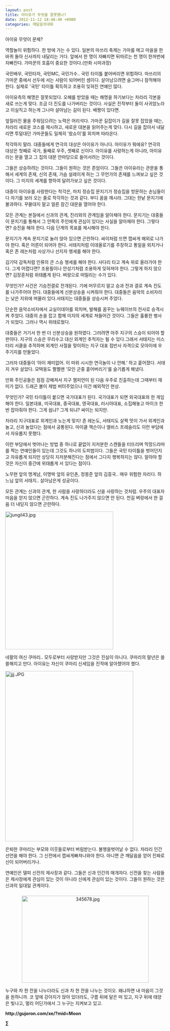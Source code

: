 ```yaml
---
layout: post
title: 아이유가 무엇을 잘못했나?
date: 2012-11-12 18:48:40 +0900
categories: 깨달음의대화
---
```

 아이유 무엇이 문제? 

 역할놀이 위험하다. 한 방에 가는 수 있다. 일본의 마쓰리 축제는 가마를 메고 마을을 한 바퀴 돌아 신사까지 내달리는 거다. 앞에서 한 명이 자빠지면 뒤따르는 천 명이 한꺼번에 자빠진다. 가마꾼의 호흡이 중요한 것이다.(만화 시마과장) 

 국민배우, 국민타자, 국민MC, 국민가수.. 국민 타이틀 붙어버리면 위험하다. 마쓰리의 가마꾼 중에서 선두에 서는 사람이 되어버린 셈이다. 살아남으려면 슬그머니 잠적해야 한다. 실제로 '국민' 타이틀 획득하고 조용히 잊혀진 연예인 많다. 

 아이유측의 해명은 잘못되었다. 오해를 받았을 때는 해명을 하기보다는 차라리 각본을 새로 쓰는게 맞다. 조금 더 진도를 나가버리는 것이다. 사실은 진작부터 둘이 사귀었노라고 이실직고 하는게 그나마 살아남는 길이 된다. 배짱이 있다면. 

 엎질러진 물을 주워담으려는 노력은 어리석다. 가마꾼 길잡이가 길을 잘못 잡았을 때는, 차라리 새로운 코스를 제시하고, 새로운 대본을 읽어주는게 맞다. 다시 길을 잡아서 내달리면 투덜대던 가마꾼들도 일제히 ‘왔쇼이’를 외치며 따라온다. 



착각하지 말라. 대중들에게 연극의 대상은 아이유가 아니다. 아이유가 뭐에유? 연극의 대상은 첫째로 국가, 둘째로 우주, 셋째로 신이다. 아이유를 사랑하는게 아니라, 아이유라는 문을 열고 그 집의 대문 안마당으로 들어서려는 것이다.



그들은 상승하려는 것이다. 그들이 원하는 것은 존엄이다. 그들은 아이유라는 관문을 통해서 세계의 존재, 신의 존재, 가슴 설레이게 하는 그 무언가의 존재를 느껴보고 싶은 것이다. 그 미지의 세계를 향하여 달려가보고 싶은 것이다. 

 대중이 아이유를 사랑한다는 착각은, 마치 정승집 문지기가 정승집을 방문하는 손님들이 다 자기를 보러 오는 줄로 착각하는 것과 같다. 부디 꿈을 깨시라. 그대는 한낱 문지기에 불과하다. 꾸물대지 말고 얼른 잠긴 대문을 열어야 한다. 

 모든 관계는 본질에서 신과의 관계, 진리와의 관계임을 알아채야 한다. 문지기는 대중들이 문지기를 통해서 그 안쪽의 주인에게 관심이 있다는 사실을 알아채야 한다. 그렇다면? 승진을 해야 한다. 다음 단계의 목표를 제시해야 한다. 



문지기가 계속 문지기로 눌러 앉아 있으면 곤란하다. 싸이처럼 뜨면 잽싸게 해외로 나가야 한다. 혹은 어른이 되어야 한다. 서태지처럼 이데올로기를 주장하고 통일을 외치거나 혹은 존 레논처럼 사상가나 선지자 행세를 해야 한다. 



김기덕 감독처럼 인류의 큰 스승 행세를 해야 한다. 사다리 타고 계속 위로 올라가야 한다. 그게 어렵다면? 조용필이나 안성기처럼 조용하게 잊혀져야 한다. 그렇게 하지 않으면? 김장훈처럼 위태롭게 된다. 벼랑으로 떠밀리는 수가 있다. 



무엇인가? 사건은 기승전결로 전개된다. 기에 머무르지 말고 승과 전과 결로 계속 진도를 나가주어야 한다. 대중들에게 신분상승을 시켜줘야 한다. 대중들은 음악의 소비자라는 낮은 지위에 머물러 있다.서태지는 대중들을 상승시켜 주었다. 



단순한 음악소비자에서 교실이데아를 외치며, 발해를 꿈꾸는 뉴웨이브의 전사로 승격시켜 주었다. 대중의 손을 잡고 함께 미지의 세계로 쳐들어간 것이다. 그들은 훌륭한 병사가 되었다. 그러나 역시 위태로웠다. 



대중들은 거기서 한 번 더 신분상승을 원하였다. 그러려면 아주 지구의 스승이 되어야 할 판이다. 지구의 스승은 무리수고 대신 외계인 추적자는 될 수 있다.그래서 서태지는 미스터리 서클을 추적하며 외계인 사절을 맞이하는 지구 대표 접반사 자격으로 모아이에 우주기지를 만들었다. 



그러자 대중들이 ‘아이 재미없어. 이 따위 시시한 연극놀이 나 안해.’ 하고 흩어졌다. 서태지 겨우 살았다. 모택동도 쩔쩔맨 '모인 군중 흩어버리기'를 슬기롭게 해냈다. 

 만화 주인공들은 점점 강해져서 지구 챔피언이 된 다음 우주로 진출하는데 그때부터 재미가 없다. 드래곤 볼이 제법 버텨주었으나 이건 예외적인 현상. 

 무엇인가? 국민 타이틀이 붙으면 국가대표가 된다. 국가대표가 되면 외국대표와 한 게임 해야 한다. 일본대표, 미국대표, 중국대표, 영국대표, 러시아대표, 소집해놓고 마이크 한 번 잡아줘야 한다. 그게 쉽냐? 그게 되냐? 싸이는 되지만. 

 차라리 지구대표로 외계인과 노는게 맞지! 존 레논도, 서태지도 살짝 맛이 가서 외계인과 놀고, 신과 놀았다는 점에서 공통된다. 마이클 잭슨이나 엘비스 프레슬리도 이런 부담에서 자유롭지 못했다. 

 이런 부담에서 벗어나는 방법 중 하나로 끝없이 지저분한 스캔들을 터뜨리며 막장드라마를 찍는 연예인들이 있는데 그것도 하나의 도피법이다. 그들은 국민 타이틀을 벗어던지고 자유롭게 되지만 상당히 지저분해진다는 점에서 그다지 행복하지는 않다. 알아야 할 것은 자신이 중간에 위태롭게 서 있다는 점이다. 

 노무현 앞의 명계남, 이명박 앞의 유인촌, 정몽준 앞의 김흥국.. 매우 위험한 자리다. 하느님 앞의 서태지.. 살아남은게 성공이다. 

 모든 관계는 신과의 관계, 한 사람을 사랑하더라도 신을 사랑하는 것처럼. 우주의 대표자 마음을 얻지 않으면 곤란하다. 계속 진도 나가주지 않으면 안 된다. 천길 벼랑에서 한 걸음 더 내딛지 않으면 곤란하다. 



 <img alt="jungil43.jpg" src="assets/attach/images/198/408/285/jungil43.jpg" width="340" height="433" />



네팔의 여신 쿠마리.. 모두로부터 사랑받지만 그것은 진실이 아니다. 쿠마리의 말년은 쓸쓸해지고 만다. 아이유는 자신이 쿠마리 신세임을 진작에 알아챘어야 했다. 



 <img alt="jjj.JPG" src="assets/attach/images/198/408/285/jjj.JPG" width="403" height="535" />



은퇴한 쿠마리는 부모와 이웃들로부터 버림받는다. 불행을벗어날 수 없다. 차라리 인간선언을 해야 한다. 그 신전에서 잽싸게빠져나와야 한다. 아니면 큰 깨달음을 얻어 진짜로 신이 되어버리거나. 

 연예인은 델피 신전의 제사장과 같다. 그들은 신과 인간의 매개자다. 신전을 찾는 사람들은 제사장에게 관심이 있는 것이 아니라 신에게 관심이 있는 것이다. 그들이 원하는 것은 신과의 일대일 관계이다. 



 ###


  




<p align="center">
  <a href="?mid=Moon"><img alt="345678.jpg" src="assets/attach/images/198/187/283/345678.jpg" width="400" height="273" /> <br /></a> 
  
  <p>
  </p>
  
  <p>
    누구와 차 한 잔을 나누더라도 신과 차 한 잔을 나누는 것이오. 왜냐하면 내 마음이 그것을 원하니까. 코 앞에 강아지가 앉아 있더라도, 구름 뒤에 달은 떠 있고, 지구 뒤에 태양은 빛나고, 멀리 어딘가에서 그 누구는 지켜보고 있고.
  </p>
  
  <p>
  </p>
  
  <p>
  </p>
  
  <p>
  </p>
  
  <p>
    <b>http://gujoron.com/xe/?mid=Moon </b><br />
  </p>
  
  <p>
    <b>∑</b> <br /><br />
  </p>
  
  <p>
  </p>
  
  <p>
  </p>
  
  <p>
  </p>
  
  <p>
  </p>
  
  <p>
  </p>
  
  <p>
  </p>
  
  <p>
  </p>
</p>
